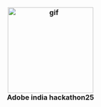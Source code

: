 <h3 align="center">
  <img src = "https://i.giphy.com/l41JU9pUyosHzWyuQ.webp" width="200px" alt="gif" />
  <br/>
 Adobe india hackathon25
</h3>



